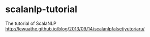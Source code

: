 scalanlp-tutorial
=================

The tutorial of ScalaNLP
http://lewuathe.github.io/blog/2013/09/14/scalanlpfalsetiyutoriaru/